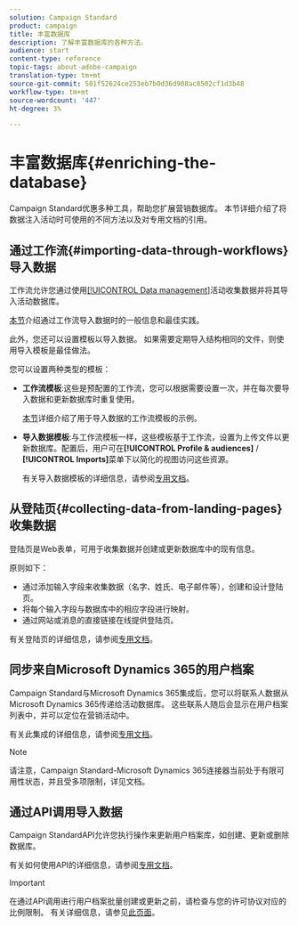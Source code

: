 ```yaml
---
solution: Campaign Standard
product: campaign
title: 丰富数据库
description: 了解丰富数据库的各种方法。
audience: start
content-type: reference
topic-tags: about-adobe-campaign
translation-type: tm+mt
source-git-commit: 501f52624ce253eb7b0d36d908ac8502cf1d3b48
workflow-type: tm+mt
source-wordcount: '447'
ht-degree: 3%

---
```



# 丰富数据库{#enriching-the-database}

Campaign Standard优惠多种工具，帮助您扩展营销数据库。 本节详细介绍了将数据注入活动时可使用的不同方法以及对专用文档的引用。

## 通过工作流{#importing-data-through-workflows}导入数据

工作流允许您通过使用[[!UICONTROL Data management]](../../automating/using/about-data-management-activities.md)活动收集数据并将其导入活动数据库。

[本节](../../automating/using/about-data-import-and-export.md)介绍通过工作流导入数据时的一般信息和最佳实践。

此外，您还可以设置模板以导入数据。 如果需要定期导入结构相同的文件，则使用导入模板是最佳做法。

您可以设置两种类型的模板：

* **工作流模板**:这些是预配置的工作流，您可以根据需要设置一次，并在每次要导入数据和更新数据库时重复使用。

   [本节](../../automating/using/creating-import-workflow-templates.md)详细介绍了用于导入数据的工作流模板的示例。

* **导入数据模板**:与工作流模板一样，这些模板基于工作流，设置为上传文件以更新数据库。配置后，用户可在&#x200B;**[!UICONTROL Profile & audiences]** / **[!UICONTROL Imports]**&#x200B;菜单下以简化的视图访问这些资源。

   有关导入数据模板的详细信息，请参阅[专用文档](../../automating/using/importing-data-with-import-templates.md)。

## 从登陆页{#collecting-data-from-landing-pages}收集数据

登陆页是Web表单，可用于收集数据并创建或更新数据库中的现有信息。

原则如下：

* 通过添加输入字段来收集数据（名字、姓氏、电子邮件等），创建和设计登陆页。
* 将每个输入字段与数据库中的相应字段进行映射。
* 通过网站或消息的直接链接在线提供登陆页。

有关登陆页的详细信息，请参阅[专用文档](../../channels/using/getting-started-with-landing-pages.md)。

## 同步来自Microsoft Dynamics 365的用户档案

Campaign Standard与Microsoft Dynamics 365集成后，您可以将联系人数据从Microsoft Dynamics 365传递给活动数据库。
这些联系人随后会显示在用户档案列表中，并可以定位在营销活动中。

有关此集成的详细信息，请参阅[专用文档](../../integrating/using/working-with-campaign-standard-and-microsoft-dynamics-365.md)。

>[!NOTE]
>
>请注意，Campaign Standard-Microsoft Dynamics 365连接器当前处于有限可用性状态，并且受多项限制，详见文档。

## 通过API调用导入数据

Campaign StandardAPI允许您执行操作来更新用户档案库，如创建、更新或删除数据库。

有关如何使用API的详细信息，请参阅[专用文档](../../api/using/get-started-apis.md)。

>[!IMPORTANT]
>
>在通过API调用进行用户档案批量创建或更新之前，请检查与您的许可协议对应的比例限制。 有关详细信息，请参见[此页面](https://helpx.adobe.com/legal/product-descriptions/campaign-standard.html#ITInfrastructureResourcesbyActiveProfilesTiers)。
